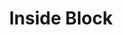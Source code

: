 ---
title: Inside Block
position: Admin
photo: /assets/logo/cube.png
color: ib
site: 'https://www.insideblock.com'

social:
  - profile: 'https://www.facebook.com/InsideBlock/'
    icon: icon-facebook
    target: _black
    rel: noopener
    type: Facebook

  - profile: 'https://twitter.com/insideblock'
    icon: icon-twitter
    target: _black
    rel: noopener
    type: Twitter

  - profile: 'https://gitlab.com/insideblock'
    icon: icon-gitlab
    target: _black
    rel: noopener
    type: GitLab

  - profile: 'https://flipboard.com/@InsideBlock'
    icon: icon-flipboard
    target: _black
    rel: noopener
    type: Flipboard

  - profile: 'https://www.instagram.com/inside.block/'
    icon: icon-instagram
    target: _black
    rel: noopener
    type: Instagram

  - profile: 'https://www.linkedin.com/company/insideblock'
    icon: icon-linkedin
    target: _black
    rel: noopener
    type: LinkedIn
---